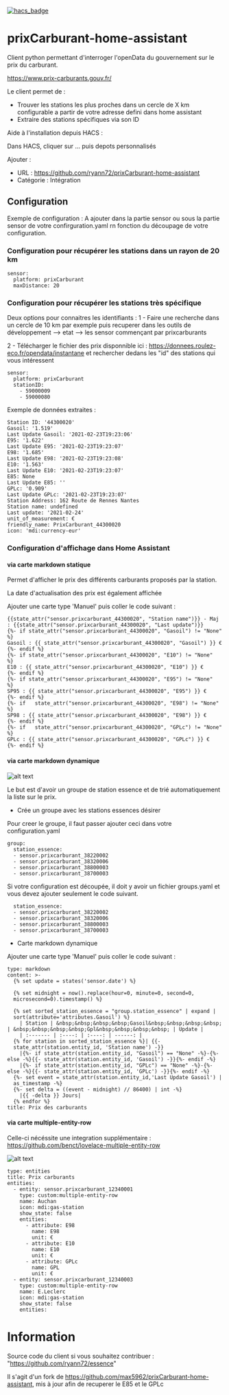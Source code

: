 [![hacs_badge](https://img.shields.io/badge/HACS-Default-orange.svg)](https://github.com/custom-components/hacs)
# prixCarburant-home-assistant
Client python permettant d'interroger l'openData du gouvernement sur le prix du carburant.

https://www.prix-carburants.gouv.fr/

Le client permet de :
 - Trouver les stations les plus proches dans un cercle de X km configurable a partir de votre adresse defini dans home assistant
 - Extraire des stations spécifiques via son ID


Aide à l'installation depuis HACS :

Dans HACS, cliquer sur ... puis depots personnalisés

Ajouter :

- URL : https://github.com/ryann72/prixCarburant-home-assistant
- Catégorie : Intégration

## Configuration
Exemple de configuration :
A ajouter dans la partie sensor ou sous la partie sensor de votre confirguration.yaml rn fonction du découpage de votre configuration.

### Configuration pour récupérer les stations dans un rayon de 20 km
```
sensor:
  platform: prixCarburant
  maxDistance: 20
```

### Configuration pour récupérer les stations très spécifique

Deux options pour connaitres les identifiants : 
1 - Faire une recherche dans un cercle de 10 km par exemple puis recuperer dans les outils de développement --> etat --> les sensor commençant par prixcarburants 

2 - Télécharger le fichier des prix disponnible ici : https://donnees.roulez-eco.fr/opendata/instantane et rechercher dedans les "id" des stations qui vous intéressent  


```
sensor:
  platform: prixCarburant
  stationID:
    - 59000009
    - 59000080
```


Exemple de données extraites :
```
Station ID: '44300020'
Gasoil: '1.519'
Last Update Gasoil: '2021-02-23T19:23:06'
E95: '1.622'
Last Update E95: '2021-02-23T19:23:07'
E98: '1.685'
Last Update E98: '2021-02-23T19:23:08'
E10: '1.563'
Last Update E10: '2021-02-23T19:23:07'
E85: None
Last Update E85: ''
GPLc: '0.909'
Last Update GPLc: '2021-02-23T19:23:07'
Station Address: 162 Route de Rennes Nantes
Station name: undefined
Last update: '2021-02-24'
unit_of_measurement: €
friendly_name: PrixCarburant_44300020
icon: 'mdi:currency-eur'
```
### Configuration d'affichage dans Home Assistant

#### via carte markdown statique

Permet d'afficher le prix des différents carburants proposés par la station.

La date d'actualisation des prix est également affichée

Ajouter une carte type 'Manuel' puis coller le code suivant : 
```
{{state_attr("sensor.prixcarburant_44300020", "Station name")}} - Maj : {{state_attr("sensor.prixcarburant_44300020", "Last update")}}
{%- if state_attr("sensor.prixcarburant_44300020", "Gasoil") != "None"  %}
Gasoil : {{ state_attr("sensor.prixcarburant_44300020", "Gasoil") }} €
{%- endif %}
{%- if state_attr("sensor.prixcarburant_44300020", "E10") != "None"  %}
E10 : {{ state_attr("sensor.prixcarburant_44300020", "E10") }} €
{%- endif %}
{%- if state_attr("sensor.prixcarburant_44300020", "E95") != "None"  %}
SP95 : {{ state_attr("sensor.prixcarburant_44300020", "E95") }} €
{%- endif %}
{%- if   state_attr("sensor.prixcarburant_44300020", "E98") != "None"  %}
SP98 : {{ state_attr("sensor.prixcarburant_44300020", "E98") }} €
{%- endif %}
{%- if   state_attr("sensor.prixcarburant_44300020", "GPLc") != "None"  %}
GPLc : {{ state_attr("sensor.prixcarburant_44300020", "GPLc") }} €
{%- endif %}
```

#### via carte markdown dynamique

![alt text](https://forum.hacf.fr/uploads/default/original/2X/6/68418b4f3fcc38b584ce3f56efe0121c251f5d6b.png)

Le but est d'avoir un groupe de station essence et de trié automatiquement la liste sur le prix.

* Crée un groupe avec les stations essences désirer

Pour creer le groupe, il faut passer ajouter ceci dans votre configuration.yaml

```
group:
  station_essence:
  - sensor.prixcarburant_38220002
  - sensor.prixcarburant_38320006
  - sensor.prixcarburant_38800003
  - sensor.prixcarburant_38700003
```

Si votre configuration est découpée, il doit y avoir un fichier groups.yaml et vous devez ajouter seulement le code suivant. 

```
  station_essence:
  - sensor.prixcarburant_38220002
  - sensor.prixcarburant_38320006
  - sensor.prixcarburant_38800003
  - sensor.prixcarburant_38700003
```

* Carte markdown dynamique

Ajouter une carte type 'Manuel' puis coller le code suivant :


```
type: markdown
content: >-
  {% set update = states('sensor.date') %}

  {% set midnight = now().replace(hour=0, minute=0, second=0,
  microsecond=0).timestamp() %}

  {% set sorted_station_essence = "group.station_essence" | expand |
  sort(attribute='attributes.Gasoil') %}
    | Station | &nbsp;&nbsp;&nbsp;&nbsp;Gasoil&nbsp;&nbsp;&nbsp;&nbsp; | &nbsp;&nbsp;&nbsp;&nbsp;Gpl&nbsp;&nbsp;&nbsp;&nbsp; | Update |
    | :------- | :----: | :----: | ------: |
  {% for station in sorted_station_essence %}| {{-
  state_attr(station.entity_id, 'Station name') -}}
    |{%- if state_attr(station.entity_id, "Gasoil") == "None" -%}-{%- else -%}{{- state_attr(station.entity_id, 'Gasoil') -}}{%- endif -%}
    |{%- if state_attr(station.entity_id, "GPLc") == "None" -%}-{%- else -%}{{- state_attr(station.entity_id, 'GPLc') -}}{%- endif -%}
  {%- set event = state_attr(station.entity_id,'Last Update Gasoil') |
  as_timestamp -%}
  {%- set delta = ((event - midnight) // 86400) | int -%}
    |{{ -delta }} Jours|
  {% endfor %}
title: Prix des carburants
```

#### via carte multiple-entity-row

Celle-ci nécéssite une integration supplémentaire : https://github.com/benct/lovelace-multiple-entity-row

![alt text](https://forum.hacf.fr/uploads/default/original/2X/5/5bcb6d091aa764431ddb271c3087c7544013c599.png)

```
type: entities
title: Prix carburants
entities:
  - entity: sensor.prixcarburant_12340001
    type: custom:multiple-entity-row
    name: Auchan
    icon: mdi:gas-station
    show_state: false
    entities:
      - attribute: E98
        name: E98
        unit: €
      - attribute: E10
        name: E10
        unit: €
      - attribute: GPLc
        name: GPL
        unit: €
  - entity: sensor.prixcarburant_12340003
    type: custom:multiple-entity-row
    name: E.Leclerc
    icon: mdi:gas-station
    show_state: false
    entities:
```

# Information

Source code du client si vous souhaitez contribuer : "https://github.com/ryann72/essence"

Il s'agit d'un fork de https://github.com/max5962/prixCarburant-home-assistant, mis à jour afin de recuperer le E85 et le GPLc
